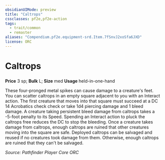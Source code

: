 ```yaml
---
obsidianUIMode: preview
title: "Caltrops"
cssclasses: pf2e,pf2e-action
tags:
  - trait/common
  - remaster
aliases: "Compendium.pf2e.equipment-srd.Item.7fSnvJ2xoSfa6JXD"
license: ORC
---
```

# Caltrops

### 


**Price** 3 sp; 
**Bulk** L; **Size** med
**Usage** held-in-one-hand

These four-pronged metal spikes can cause damage to a creature's feet. You can scatter caltrops in an empty square adjacent to you with an Interact action. The first creature that moves into that square must succeed at a DC 14 Acrobatics check check or take 1d4 piercing damage and 1 bleed damage. A creature taking persistent bleed damage from caltrops takes a -5-foot penalty to its Speed. Spending an Interact action to pluck the caltrops free reduces the DC to stop the bleeding. Once a creature takes damage from caltrops, enough caltrops are ruined that other creatures moving into the square are safe. Deployed caltrops can be salvaged and reused if no creatures took damage from them. Otherwise, enough caltrops are ruined that they can't be salvaged.

*Source: Pathfinder Player Core*
*ORC*